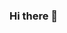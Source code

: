 ### Hi there 👋

<!--
**shashank546962/shashank546962** is a ✨ _special_ ✨ repository because its `README.md` (this file) appears on your GitHub profile.

Here are some ideas to get you started:

- 🔭 I’m currently working on github
- 🌱 I’m currently learning computers
- 👯 I’m looking to collaborate on 
- 🤔 I’m looking for help with professional github users
- 💬 Ask me about anything
- 📫 How to reach me: chennushashank509@gmail.com
- 😄 Pronouns: 
- ⚡ Fun fact: everything is serious.
-->

